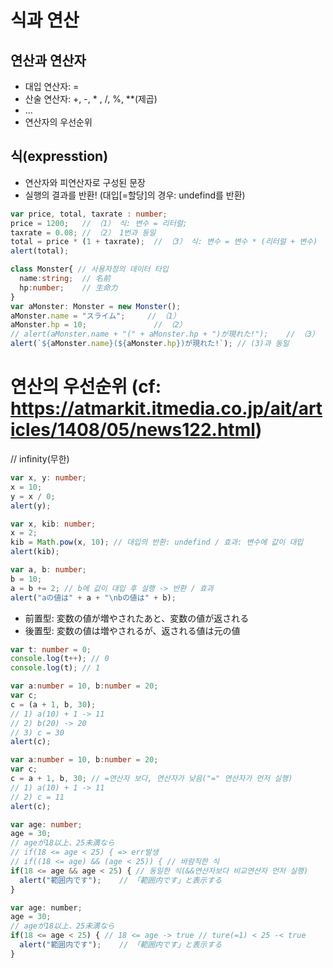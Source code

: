 # 식과 연산

## 연산과 연산자
- 대입 연산자: =
- 산술 연산자: +, -, * , /, %, **(제곱)
- ...
- 연산자의 우선순위

## 식(expresstion)
- 연산자와 피연산자로 구성된 문장
- 실행의 결과를 반환! (대입[=할당]의 경우: undefind를 반환)
```typescript
var price, total, taxrate : number;
price = 1200;   // （1） 식: 변수 = 리터럴;
taxrate = 0.08; // （2） 1번과 동일
total = price * (1 + taxrate);  // （3） 식: 변수 = 변수 * (리터럴 + 변수)
alert(total);
```
```typescript
class Monster{ // 사용자정의 데이터 타입
  name:string;  // 名前
  hp:number;    // 生命力
}
var aMonster: Monster = new Monster();
aMonster.name = "スライム";     // （1）
aMonster.hp = 10;               // （2）
// alert(aMonster.name + "(" + aMonster.hp + ")が現れた!");    // （3）
alert(`${aMonster.name}(${aMonster.hp})が現れた!`); // (3)과 동일
```

# 연산의 우선순위 (cf: https://atmarkit.itmedia.co.jp/ait/articles/1408/05/news122.html)
// infinity(무한)

```typescript
var x, y: number;
x = 10;
y = x / 0;
alert(y);
```

```typescript
var x, kib: number;
x = 2;
kib = Math.pow(x, 10); // 대입의 반환: undefind / 효과: 변수에 값이 대입
alert(kib);
```

```typescript
var a, b: number;
b = 10;
a = b += 2; // b에 값이 대입 후 실행 -> 반환 / 효과
alert("aの値は" + a + "\nbの値は" + b);
```
- 前置型: 変数の値が増やされたあと、変数の値が返される
- 後置型: 変数の値は増やされるが、返される値は元の値

```typescript
var t: number = 0;
console.log(t++); // 0
console.log(t); // 1
```

```typescript
var a:number = 10, b:number = 20;
var c;
c = (a + 1, b, 30);
// 1) a(10) + 1 -> 11
// 2) b(20) -> 20
// 3) c = 30
alert(c);
```

```typescript
var a:number = 10, b:number = 20;
var c;
c = a + 1, b, 30; // =연산자 보다, 연산자가 낮음("=" 연산자가 먼저 실행)
// 1) a(10) + 1 -> 11
// 2) c = 11
alert(c);
```

```typescript
var age: number;
age = 30;
// ageが18以上、25未満なら
// if(18 <= age < 25) { => err발생
// if((18 <= age) && (age < 25)) { // 바람직한 식
if(18 <= age && age < 25) { // 동일한 식(&&연산자보다 비교연산자 먼저 실행)
  alert("範囲内です");    // 「範囲内です」と表示する
}
```

```javascript
var age: number;
age = 30;
// ageが18以上、25未満なら
if(18 <= age < 25) { // 18 <= age -> true // ture(=1) < 25 -< true
  alert("範囲内です");    // 「範囲内です」と表示する
}
```
